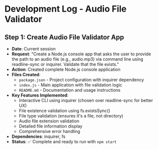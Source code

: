 # Development Log - Audio File Validator

## Step 1: Create Audio File Validator App
- **Date**: Current session
- **Request**: "Create a Node.js console app that asks the user to provide the path to an audio file (e.g., audio.mp3) via command line using readline-sync or inquirer. Validate that the file exists."
- **Action**: Created complete Node.js console application
- **Files Created**:
  - `package.json` - Project configuration with inquirer dependency
  - `index.js` - Main application with file validation logic
  - `README.md` - Documentation and usage instructions
- **Key Features Implemented**:
  - Interactive CLI using inquirer (chosen over readline-sync for better UX)
  - File existence validation using fs.existsSync()
  - File type validation (ensures it's a file, not directory)
  - Audio file extension validation
  - Detailed file information display
  - Comprehensive error handling
- **Dependencies**: inquirer, fs
- **Status**: ✅ Complete and ready to run with `npm start` 
